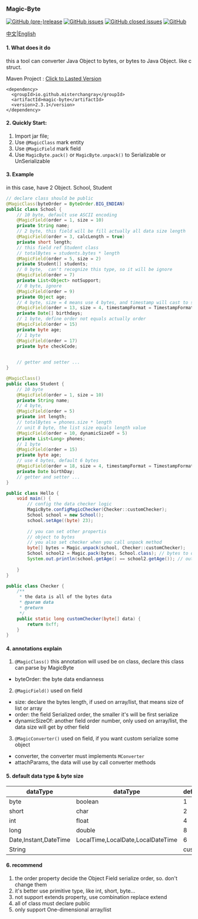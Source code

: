 ### Magic-Byte
[![GitHub (pre-)release](https://img.shields.io/github/release/misterchangray/magic-byte/all.svg)](https://github.com/misterchangray/magic-byte) 
[![GitHub issues](https://img.shields.io/github/issues/misterchangray/magic-byte.svg)](https://github.com/misterchangray/magic-byte/issues) 
[![GitHub closed issues](https://img.shields.io/github/issues-closed/misterchangray/magic-byte.svg)](https://github.com/misterchangray/magic-byte/issues?q=is%3Aissue+is%3Aclosed) 
[![GitHub](https://img.shields.io/github/license/misterchangray/magic-byte.svg)](./LICENSE)

[中文](https://github.com/MisterChangRay/magic-byte/blob/master/README.md)|[English](https://github.com/MisterChangRay/magic-byte/blob/master/README.en.md)


#### 1. What does it do
this a tool can converter Java Object to bytes, or bytes to Java Object. like c struct. 



Maven Project :
[Click to Lasted Version](https://mvnrepository.com/artifact/io.github.misterchangray/magic-byte)
```
<dependency>
  <groupId>io.github.misterchangray</groupId>
  <artifactId>magic-byte</artifactId>
  <version>2.3.1</version>
</dependency>
```

#### 2. Quickly Start:
1. Import jar file;
2. Use `@MagicClass` mark entity 
2. Use `@MagicField` mark field
3. Use `MagicByte.pack()` or `MagicByte.unpack()` to Serializable or UnSerializable

#### 3. Example
 in this case, have 2 Object. School, Student
```java
// declare class should be public
@MagicClass(byteOrder = ByteOrder.BIG_ENDIAN)
public class School {
    // 10 byte, default use ASCII encoding
    @MagicField(order = 1, size = 10)
    private String name;
    // 2 byte, this field will be fill actually all data size length
    @MagicField(order = 3, calcLength = true)
    private short length;
    // this field ref Student class
    // totalBytes = students.bytes * length
    @MagicField(order = 5, size = 2)
    private Student[] students;
    // 0 byte,  can't recognize this type, so it will be ignore
    @MagicField(order = 7)
    private List<Object> notSupport;
    // 0 byte, ignore
    @MagicField(order = 9)
    private Object age;
    // 4 byte, size = 4 means use 4 bytes, and timestamp will cast to seconds
    @MagicField(order = 13, size = 4, timestampFormat = TimestampFormatter.TO_TIMESTAMP_SECONDS)
    private Date[] birthdays;
    // 1 byte, define order not equals actually order 
    @MagicField(order = 15)
    private byte age;
    // 1 byte
    @MagicField(order = 17)
    private byte checkCode;

   
    // getter and setter ...
}

@MagicClass()
public class Student {
    // 10 byte 
    @MagicField(order = 1, size = 10)
    private String name;
    // 4 byte, 
    @MagicField(order = 5)
    private int length;
    // totalBytes = phones.size * length
    // unit 8 byte, the list size equals length value
    @MagicField(order = 10, dynamicSizeOf = 5)
    private List<Long> phones;
    // 1 byte
    @MagicField(order = 15)
    private byte age;
    // use 4 bytes, default 6 bytes
    @MagicField(order = 18, size = 4, timestampFormat = TimestampFormatter.TO_TIMESTAMP_SECONDS)
    private Date birthDay;
    // getter and setter ...
}

public class Hello {
    void main() {
        // config the data checker logic
        MagicByte.configMagicChecker(Checker::customChecker);
        School school = new School();
        school.setAge((byte) 23);
    
        // you can set other propertis
        // object to bytes
        // you also set checker when you call unpack method
        byte[] bytes = Magic.unpack(school, Checker::customChecker); 
        School school2 = Magic.pack(bytes, School.class); // bytes to object
        System.out.println(school.getAge() == school2.getAge()); // out put true
    
    }
}

public class Checker {
    /**
     * the data is all of the bytes data 
     * @param data
     * @return
     */
    public static long customChecker(byte[] data) {
        return 0xff;
    }
}

```

#### 4. annotations explain
1. `@MagicClass()` this annotation will used be on class, declare this class can parse by MagicByte
- byteOrder: the byte data endianness
2. `@MagicField()` used on field
- size: declare the bytes length, if used on array/list, that means size of list or array
- order: the field Serialized order,  the smaller it's will be first serialize
- dynamicSizeOf: another field order number, only used on array/list, the data size will get by other field  
3. `@MagicConverter()` used on field, if you want custom serialize some object
- converter, the converter must implements `MConverter`
- attachParams, the data will use by call converter methods

#### 5. default data type & byte size
| dataType |dataType |defaultSize|
|--------|--------|--------|
|byte|boolean|1|
|short|char|2|
|int|float|4|
|long|double|8|
|Date,Instant,DateTime|LocalTime,LocalDate,LocalDateTime|6|
|String| |custom|


#### 6. recommend
1. the order property decide the Object Field serialize order, so. don't change them
2. it's better use primitive type, like int, short, byte...
3. not support extends property, use combination replace extend
4. all of class must declare public
5. only support One-dimensional array/list
 